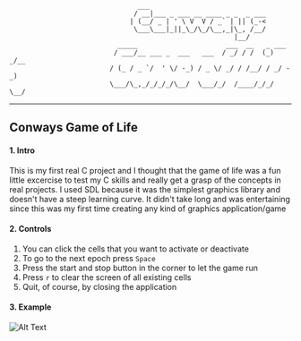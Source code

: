  ```
                                 ___                             
                                / __|___ _ ___ __ ____ _ _  _ ___
                               | (__/ _ | ' \ V  V / _` | || (_-<
                                \___\___|_||_\_/\_/\__,_|\_, /__/
                                                         |__/    
                            _____                      ___  __   _ ___   
                           / ___/__ ___ _  ___   ___  / _/ / /  (_) _/__ 
                          / (_ / _ `/  ' \/ -_) / _ \/ _/ / /__/ / _/ -_)
                          \___/\_,_/_/_/_/\__/  \___/_/  /____/_/_/ \__/ 

```
---
## Conways Game of Life


#### 1. Intro 
This is my first real C project and I thought that the game of life was a fun little excercise to test my C skills and really get a grasp of the concepts in real projects.
I used SDL because it was the simplest graphics library and doesn't have a steep learning curve. It didn't take long and was entertaining since this was my first time creating any kind
of graphics application/game

#### 2. Controls
1. You can click the cells that you want to activate or deactivate
2. To go to the next epoch press `Space`
3. Press the start and stop button in the corner to let the game run
4. Press `r` to clear the screen of all existing cells
5. Quit, of course, by closing the application

#### 3. Example
![Alt Text](https://media.giphy.com/media/tcyups9zC1qVwrE0fC/giphy.gif)
